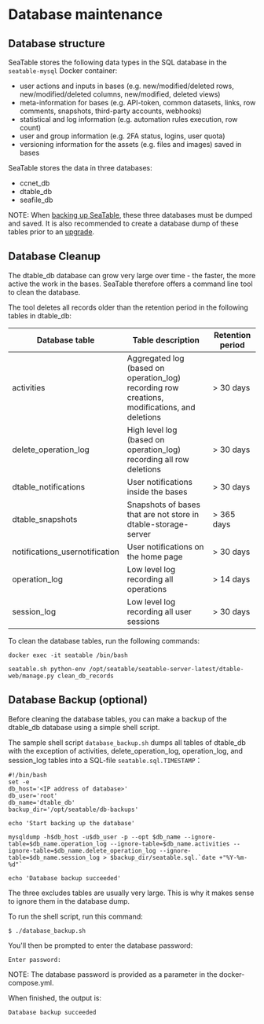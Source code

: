 # Database maintenance

## Database structure

SeaTable stores the following data types in the SQL database in the `seatable-mysql` Docker container:

* user actions and inputs in bases (e.g. new/modified/deleted rows, new/modified/deleted columns, new/modified, deleted views)
* meta-information for bases (e.g. API-token, common datasets, links, row comments, snapshots, third-party accounts, webhooks) 
* statistical and log information (e.g. automation rules execution, row count)
* user and group information (e.g. 2FA status, logins, user quota)
* versioning information for the assets (e.g. files and images) saved in bases

SeaTable stores the data in three databases:

* ccnet_db
* dtable_db
* seafile_db

NOTE: When [backing up SeaTable](https://manual.seatable.io/maintain/backup_recovery/#backing-up-database), these three databases must be dumped and saved. It is also recommended to create a database dump of these tables prior to an [upgrade](https://manual.seatable.io/upgrade/upgrade_manual/).

## Database Cleanup

The dtable_db database can grow very large over time - the faster, the more active the work in the bases. SeaTable therefore offers a command line tool to clean the database.

The tool deletes all records older than the retention period in the following tables in dtable_db:

| Database table                 | Table description                                            | Retention period |
| ------------------------------ | ------------------------------------------------------------ | ---------------- |
| activities                     | Aggregated log (based on operation_log) recording row creations, modifications, and deletions | > 30 days        |
| delete_operation_log           | High level log (based on operation_log) recording all row deletions | > 30 days        |
| dtable_notifications           | User notifications inside the bases                          | > 30 days        |
| dtable_snapshots               | Snapshots of bases that are not store in dtable-storage-server | > 365 days       |
| notifications_usernotification | User notifications on the home page                          | > 30 days        |
| operation_log                  | Low level log recording all operations                       | > 14 days        |
| session_log                    | Low level log recording all user sessions                    | > 30 days        |

To clean the database tables, run the following commands:

```
docker exec -it seatable /bin/bash

seatable.sh python-env /opt/seatable/seatable-server-latest/dtable-web/manage.py clean_db_records
```

## Database Backup (optional)

Before cleaning the database tables, you can make a backup of the dtable_db database using a simple shell script. 

The sample shell script `database_backup.sh` dumps all tables of dtable_db with the exception of activities, delete_operation_log, operation_log, and session_log tables into a SQL-file `seatable.sql.TIMESTAMP`：

```
#!/bin/bash
set -e
db_host='<IP address of database>'
db_user='root'
db_name='dtable_db'
backup_dir='/opt/seatable/db-backups'

echo 'Start backing up the database'

mysqldump -h$db_host -u$db_user -p --opt $db_name --ignore-table=$db_name.operation_log --ignore-table=$db_name.activities --ignore-table=$db_name.delete_operation_log --ignore-table=$db_name.session_log > $backup_dir/seatable.sql.`date +"%Y-%m-%d"`

echo 'Database backup succeeded'
```

The three excludes tables are usually very large. This is why it makes sense to ignore them in the database dump.

To run the shell script, run this command:


```
$ ./database_backup.sh

```
You'll then be prompted to enter the database password:

```
Enter password: 
```

NOTE: The database password is provided as a parameter in the docker-compose.yml.

When finished, the output is:

```
Database backup succeeded
```
